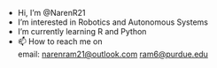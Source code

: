 - Hi, I’m @NarenR21
- I’m interested in Robotics and Autonomous Systems
- I’m currently learning R and Python
- 📫 How to reach me on  
                        email: narenram21@outlook.com
                               ram6@purdue.edu
